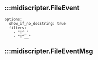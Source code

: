 ## :::midiscripter.FileEvent
    options:
      show_if_no_docstring: true
      filters:
        - "!^_"
        - "!^__"

## :::midiscripter.FileEventMsg
